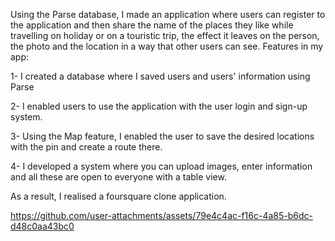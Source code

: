 Using the Parse database, I made an application where users can register to the application and then share the name of the places they like while travelling on holiday or on a touristic trip, the effect it leaves on the person, the photo and the location in a way that other users can see.
Features in my app: 

1- I created a database where I saved users and users' information using Parse

2- I enabled users to use the application with the user login and sign-up system.

3- Using the Map feature, I enabled the user to save the desired locations with the pin and create a route there.

4- I developed a system where you can upload images, enter information and all these are open to everyone with a table view.

As a result, I realised a foursquare clone application.

https://github.com/user-attachments/assets/79e4c4ac-f16c-4a85-b6dc-d48c0aa43bc0


